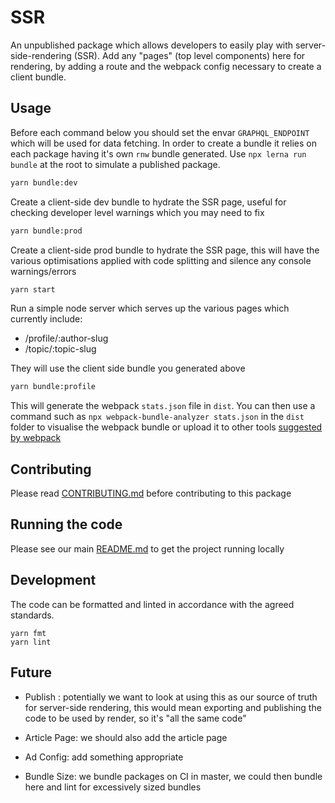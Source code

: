 # SSR

An unpublished package which allows developers to easily play with
server-side-rendering (SSR). Add any "pages" (top level components) here for
rendering, by adding a route and the webpack config necessary to create a client
bundle.

## Usage

Before each command below you should set the envar `GRAPHQL_ENDPOINT` which will
be used for data fetching. In order to create a bundle it relies on each package
having it's own `rnw` bundle generated. Use `npx lerna run bundle` at the root
to simulate a published package.

```bash
yarn bundle:dev
```

Create a client-side dev bundle to hydrate the SSR page, useful for checking
developer level warnings which you may need to fix

```bash
yarn bundle:prod
```

Create a client-side prod bundle to hydrate the SSR page, this will have the
various optimisations applied with code splitting and silence any console
warnings/errors

```bash
yarn start
```

Run a simple node server which serves up the various pages which currently
include:

* /profile/:author-slug
* /topic/:topic-slug

They will use the client side bundle you generated above

```bash
yarn bundle:profile
```

This will generate the webpack `stats.json` file in `dist`. You can then use a
command such as `npx webpack-bundle-analyzer stats.json` in the `dist` folder to
visualise the webpack bundle or upload it to other tools
[suggested by webpack](https://webpack.js.org/guides/code-splitting/#bundle-analysis)

## Contributing

Please read [CONTRIBUTING.md](./CONTRIBUTING.md) before contributing to this
package

## Running the code

Please see our main [README.md](../README.md) to get the project running locally

## Development

The code can be formatted and linted in accordance with the agreed standards.

```
yarn fmt
yarn lint
```

## Future

* Publish : potentially we want to look at using this as our source of truth for
  server-side rendering, this would mean exporting and publishing the code to be
  used by render, so it's "all the same code"

* Article Page: we should also add the article page

* Ad Config: add something appropriate

* Bundle Size: we bundle packages on CI in master, we could then bundle here and
  lint for excessively sized bundles

